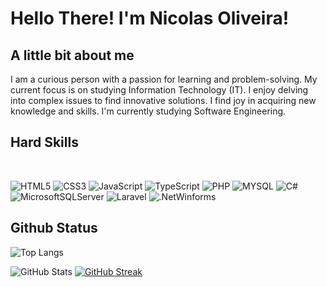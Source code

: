 # Hello There! I'm Nicolas Oliveira!

## A little bit about me
  
I am a curious person with a passion for learning and problem-solving. My current focus is on studying Information Technology (IT). I enjoy delving into complex issues to find innovative solutions. I find joy in acquiring new knowledge and skills. I'm currently studying Software Engineering. 

## Hard Skills 

<br>

![HTML5](https://img.shields.io/badge/html5-%23E34F26.svg?style=for-the-badge&logo=html5&logoColor=white)
![CSS3](https://img.shields.io/badge/css3-%231572B6.svg?style=for-the-badge&logo=css3&logoColor=white)
![JavaScript](https://img.shields.io/badge/javascript-%23323330.svg?style=for-the-badge&logo=javascript&logoColor=%23F7DF1E)
![TypeScript](https://img.shields.io/badge/typescript-%23007ACC.svg?style=for-the-badge&logo=typescript&logoColor=white)
![PHP](https://img.shields.io/badge/php-%23777BB4.svg?style=for-the-badge&logo=php&logoColor=white)
![MYSQL](https://img.shields.io/badge/MySQL-000?style=for-the-badge&logo=MySQL)
![C#](https://img.shields.io/badge/c%23-%23239120.svg?style=for-the-badge&logo=c-sharp&logoColor=white)
![MicrosoftSQLServer](https://img.shields.io/badge/Microsoft%20SQL%20Server-CC2927?style=for-the-badge&logo=microsoft%20sql%20server&logoColor=white)
![Laravel](https://img.shields.io/badge/Laravel-FF2D20?style=for-the-badge&logo=laravel&logoColor=white)
![.NetWinforms](https://img.shields.io/badge/.NET-512BD4?style=for-the-badge&logo=dotnet&logoColor=white)

## Github Status

![Top Langs](https://github-readme-stats-git-masterrstaa-rickstaa.vercel.app/api/top-langs/?username=nicolasgrotto&layout=compact&bg_color=000&border_color=30A3DC&title_color=E94D5F&text_color=FFF)

![GitHub Stats](https://github-readme-stats.vercel.app/api?username=nicolasgrotto&theme=transparent&bg_color=000&border_color=30A3DC&show_icons=true&icon_color=30A3DC&title_color=E94D5F&text_color=FFF)
[![GitHub Streak](https://streak-stats.demolab.com/?user=nicolasgrotto&theme=bear&background=000&border=30A3DC&dates=FFF)](https://git.io/streak-stats) 
